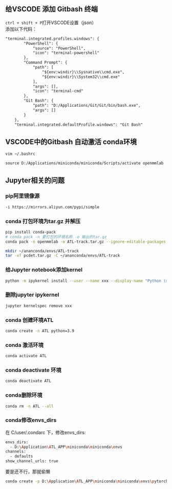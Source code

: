 ## 给VSCODE 添加 Gitbash 终端
`ctrl + shift + P`打开VSCODE设置（json）  
添加以下代码：
```txt
"terminal.integrated.profiles.windows": {
        "PowerShell": {
            "source": "PowerShell",
            "icon": "terminal-powershell"
        },
        "Command Prompt": {
            "path": [
                "${env:windir}\\Sysnative\\cmd.exe",
                "${env:windir}\\System32\\cmd.exe"
            ],
            "args": [],
            "icon": "terminal-cmd"
        },
        "Git Bash": {
            "path": "D:/Applications/Git/Git/bin/bash.exe",
            "args": []
        }
    },
    "terminal.integrated.defaultProfile.windows": "Git Bash"
```
## VSCODE中的Gitbash 自动激活 conda环境
```bash
vim ~/.bashrc
```
```
source D:/Applications/miniconda/miniconda/Scripts/activate openmmlab
```
## Jupyter相关的问题
### pip阿里镜像源
```bash
-i https://mirrors.aliyun.com/pypi/simple
```

### conda 打包环境为tar.gz 并解压
```bash
pip install conda-pack
# conda pack -n 要打包的环境名称 -o 输出的tar.gz
conda pack -n openmmlab -o ATL-track.tar.gz --ignore-editable-packages #忽略`pip install -e .`安装的包

mkdir ~/ananconda/envs/ATL-track
tar -xf pcdet.tar.gz -C ~/ananconda/envs/ATL-track
```

### 给Jupyter notebook添加kernel

```bash
python -m ipykernel install --user --name xxx --display-name "Python (xxx)"
```
### 删除jupyter ipykernel
```bash
jupyter kernelspec remove xxx
```
### conda 创建环境ATL
```bash
conda create -n ATL python=3.9
```
### conda 激活环境
```bash
conda activate ATL
```
### conda deactivate 环境
```bash
conda deactivate ATL
```
### conda删除环境
```bash
conda rm -n ATL --all
```
### conda修改envs_dirs
在 C/user/.condarc 下，修改envs_dirs:
```bash
envs_dirs:
  - D:\Application\ATL_APP\miniconda\miniconda\envs
channels:
  - defaults
show_channel_urls: true

```
要是还不行，那就偷懒
```bash
conda create -p D:\Application\ATL_APP\miniconda\miniconda\envs\pytorch python=3.9
```
